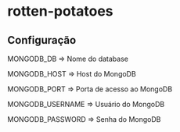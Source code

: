 # rotten-potatoes

## Configuração

MONGODB_DB => Nome do database

MONGODB_HOST => Host do MongoDB

MONGODB_PORT => Porta de acesso ao MongoDB

MONGODB_USERNAME => Usuário do MongoDB

MONGODB_PASSWORD => Senha do MongoDB
